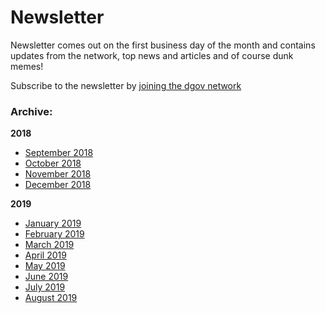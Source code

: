 # Newsletter

Newsletter comes out on the first business day of the month and contains updates from the network, top news and articles and of course dunk memes!

Subscribe to the newsletter by [joining the dgov network](https://dgov.foundation#join)

### Archive:

**2018**

* [September 2018](2018/newsletter-1-september.md)
* [October 2018](2018/newsletter-2-october.md)
* [November 2018](https://wiki.dgov.foundation/newsletter/newsletter-3-november)
* [December 2018](https://wiki.dgov.foundation/newsletter/newsletter-4-december)

**2019**

* [January 2019](https://wiki.dgov.foundation/newsletter/newsletter-5-january)
* [February 2019](newsletter-6-february.md)
* [March 2019](newsletter-7-march.md)
* [April 2019](newsletter-8-april.md)
* [May 2019](newsletter-9-may.md)
* [June 2019](newsletter-10-june.md)
* [July 2019](newsletter-11-july.md)
* [August 2019](newsletter-12-august.md)

